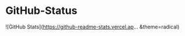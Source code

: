 # GitHub-Status
<!-- ![GitHub Stats](https://github-readme-stats.vercel.app/api username=ZhDev0 &theme=radical) -->
![GitHub Stats](https://github-readme-stats.vercel.ap... &theme=radical)
